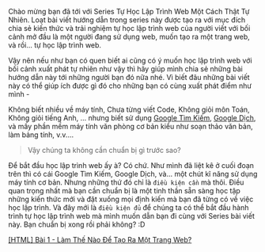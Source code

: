Chào mừng bạn đã tới với Series Tự Học Lập Trình Web Một Cách Thật Tự Nhiên. Loạt bài viết hướng dẫn trong series này được tạo ra với mục đích chia sẻ kiến thức và trải nghiệm tự học lập trình web của người viết với bối cảnh mở đầu là một người đang sử dụng web, muốn tạo ra một trang web, và rồi... tự học lập trình web.

Vậy nên nếu như bạn có quen biết ai cũng có ý muốn học lập trình web với bối cảnh xuất phát tự nhiên như vậy thì hãy giúp mình chia sẻ những bài hướng dẫn này tới những người bạn đó nữa nhé. Vì biết đâu những bài viết này có thể giúp ích được gì đó cho những bạn có cùng xuất phát điểm như mình -

Không biết nhiều về máy tính, Chưa từng viết Code, Không giỏi môn Toán, Không giỏi tiếng Anh, ... nhưng biết sử dụng [Google Tìm Kiếm](https://www.google.com/), [Google Dịch](https://translate.google.com/?sl=vi&tl=en&op=translate), và mấy phần mềm máy tính văn phòng cơ bản kiểu như soạn thảo văn bản, làm bảng tính, v.v....

> Vậy chúng ta không cần chuẩn bị gì trước sao?

Để bắt đầu học lập trình web ấy à? Có chứ. Như mình đã liệt kê ở cuối đoạn trên thì có cái Google Tìm Kiếm, Google Dịch, và... một chút kĩ năng sử dụng máy tính cơ bản. Nhưng những thứ đó chỉ là `điều kiện cần` mà thôi. Điều quan trọng nhất mà bạn cần chuẩn bị là một tinh thần sẵn sàng học tập những kiến thức mới và đặt xuống mọi định kiến mà bạn đã từng có về việc học lập trình. Và đây mới là `điều kiện đủ` để chúng ta có thể bắt đầu hành trình tự học lập trình web mà mình muốn dẫn bạn đi cùng với Series bài viết này. Bạn chuẩn bị xong rồi phải không? :D

[[HTML] Bài 1 - Làm Thế Nào Để Tạo Ra Một Trang Web?](/article/view/0001/html-bài-1---làm-thế-nào-để-tạo-ra-một-trang-web?)